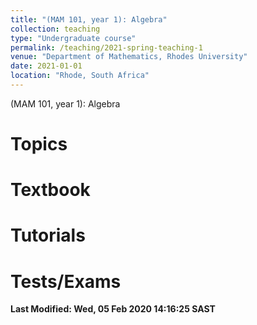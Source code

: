 ```yaml
---
title: "(MAM 101, year 1): Algebra"
collection: teaching
type: "Undergraduate course"
permalink: /teaching/2021-spring-teaching-1
venue: "Department of Mathematics, Rhodes University"
date: 2021-01-01
location: "Rhode, South Africa"
---
```


(MAM 101, year 1): Algebra

Topics
======


Textbook
======



Tutorials
======



Tests/Exams
======



<b>Last Modified: Wed, 05 Feb 2020 14:16:25 SAST</b>